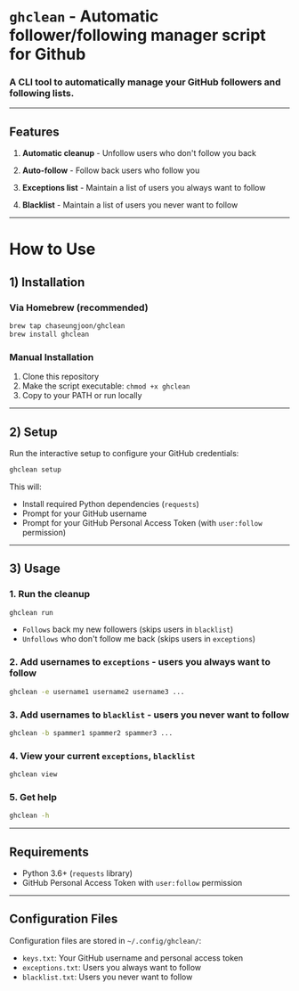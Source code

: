 # `ghclean` - Automatic follower/following manager script for Github

### A CLI tool to automatically manage your GitHub followers and following lists.

---

## Features

 1) **Automatic cleanup** -  Unfollow users who don't follow you back

 2) **Auto-follow** - Follow back users who follow you

 3) **Exceptions list** - Maintain a list of users you always want to follow
 
 4) **Blacklist** - Maintain a list of users you never want to follow

---

# How to Use

## 1) Installation

### Via Homebrew (recommended)

```bash
brew tap chaseungjoon/ghclean
brew install ghclean
```


### Manual Installation

1. Clone this repository
2. Make the script executable: `chmod +x ghclean`
3. Copy to your PATH or run locally

---

## 2) Setup

Run the interactive setup to configure your GitHub credentials:

```bash
ghclean setup
```

This will:

- Install required Python dependencies (`requests`)
- Prompt for your GitHub username
- Prompt for your GitHub Personal Access Token (with `user:follow` permission)

---

## 3) Usage

### 1. Run the cleanup

```bash
ghclean run
```

- `Follows` back my new followers (skips users in `blacklist`)
- `Unfollows` who don't follow me back (skips users in `exceptions`)

### 2. Add usernames to `exceptions` - users you always want to follow

```bash
ghclean -e username1 username2 username3 ...
```

### 3. Add usernames to `blacklist` - users you never want to follow

```bash
ghclean -b spammer1 spammer2 spammer3 ...
```

### 4. View your current `exceptions`, `blacklist`

```bash
ghclean view
```

### 5. Get help

```bash
ghclean -h
```

---

## Requirements

- Python 3.6+ (`requests` library)
- GitHub Personal Access Token with `user:follow` permission

---

## Configuration Files

Configuration files are stored in `~/.config/ghclean/`:

- `keys.txt`: Your GitHub username and personal access token
- `exceptions.txt`: Users you always want to follow
- `blacklist.txt`: Users you never want to follow

